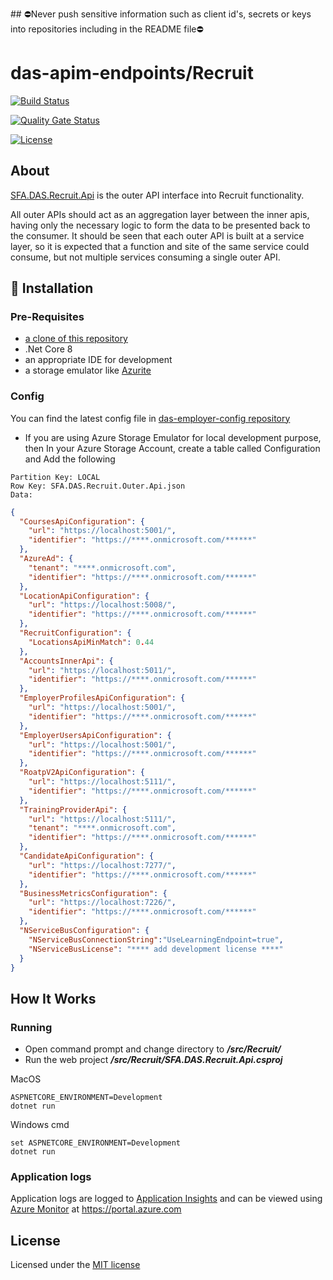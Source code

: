 ﻿﻿## ⛔Never push sensitive information such as client id's, secrets or keys into repositories including in the README file⛔

# das-apim-endpoints/Recruit

[![Build Status](https://sfa-gov-uk.visualstudio.com/Digital%20Apprenticeship%20Service/_apis/build/status%2FAPIM%2Fdas-apim-endpoints-Recruit?repoName=SkillsFundingAgency%2Fdas-apim-endpoints&branchName=master)](https://sfa-gov-uk.visualstudio.com/Digital%20Apprenticeship%20Service/_build?definitionId=2877)

[![Quality Gate Status](https://sonarcloud.io/api/project_badges/measure?project=SkillsFundingAgency_das-apim-endpoints_Recruit&metric=alert_status)](https://sonarcloud.io/summary/new_code?id=SkillsFundingAgency_das-apim-endpoints_Recruit)

[![License](https://img.shields.io/badge/license-MIT-lightgrey.svg?longCache=true&style=flat-square)](https://en.wikipedia.org/wiki/MIT_License)

## About

[SFA.DAS.Recruit.Api](https://github.com/SkillsFundingAgency/das-apim-endpoints/tree/master/src/Recruit)
is the outer API interface into Recruit functionality.

All outer APIs should act as an aggregation layer between the inner apis, having only the necessary logic to form the data to be presented back to the consumer. It should be seen that each outer API is built at a service layer, so it is expected that a function and site of the same service could consume, but not multiple services consuming a single outer API.

## 🚀 Installation

### Pre-Requisites
* [a clone of this repository](https://github.com/SkillsFundingAgency/das-apim-endpoints)
* .Net Core 8
* an appropriate IDE for development
* a storage emulator like [Azurite](https://learn.microsoft.com/en-us/azure/storage/common/storage-use-emulator)

### Config
You can find the latest config file in [das-employer-config repository](https://github.com/SkillsFundingAgency/das-employer-config/blob/master/das-apim-endpoints/SFA.DAS.Recruit.OuterApi.json)

* If you are using Azure Storage Emulator for local development purpose, then In your Azure Storage Account, create a table called Configuration and Add the following

```
Partition Key: LOCAL
Row Key: SFA.DAS.Recruit.Outer.Api.json
Data:
```
```json
{
  "CoursesApiConfiguration": {
    "url": "https://localhost:5001/",
    "identifier": "https://****.onmicrosoft.com/******"
  },
  "AzureAd": {
    "tenant": "****.onmicrosoft.com",
    "identifier": "https://****.onmicrosoft.com/******"
  },
  "LocationApiConfiguration": {
    "url": "https://localhost:5008/",
    "identifier": "https://****.onmicrosoft.com/******"
  },
  "RecruitConfiguration": {
    "LocationsApiMinMatch": 0.44
  },
  "AccountsInnerApi": {
    "url": "https://localhost:5011/",
    "identifier": "https://****.onmicrosoft.com/******"
  },
  "EmployerProfilesApiConfiguration": {
    "url": "https://localhost:5001/",
    "identifier": "https://****.onmicrosoft.com/******"
  },
  "EmployerUsersApiConfiguration": {
    "url": "https://localhost:5001/",
    "identifier": "https://****.onmicrosoft.com/******"
  },
  "RoatpV2ApiConfiguration": {
    "url": "https://localhost:5111/",
    "identifier": "https://****.onmicrosoft.com/******"
  },
  "TrainingProviderApi": {
    "url": "https://localhost:5111/",
    "tenant": "****.onmicrosoft.com",
    "identifier": "https://****.onmicrosoft.com/******"
  },
  "CandidateApiConfiguration": {
    "url": "https://localhost:7277/",
    "identifier": "https://****.onmicrosoft.com/******"
  },
  "BusinessMetricsConfiguration": {
    "url": "https://localhost:7226/",
    "identifier": "https://****.onmicrosoft.com/******"
  },
  "NServiceBusConfiguration": {
    "NServiceBusConnectionString":"UseLearningEndpoint=true",
    "NServiceBusLicense": "**** add development license ****"
  }
}
```

## How It Works

### Running

* Open command prompt and change directory to _**/src/Recruit/**_
* Run the web project _**/src/Recruit/SFA.DAS.Recruit.Api.csproj**_

MacOS
```
ASPNETCORE_ENVIRONMENT=Development
dotnet run
```
Windows cmd
```
set ASPNETCORE_ENVIRONMENT=Development
dotnet run
```

### Application logs
Application logs are logged to [Application Insights](https://learn.microsoft.com/en-us/azure/azure-monitor/app/app-insights-overview) and can be viewed using [Azure Monitor](https://learn.microsoft.com/en-us/azure/azure-monitor/overview) at https://portal.azure.com

## License

Licensed under the [MIT license](LICENSE)
